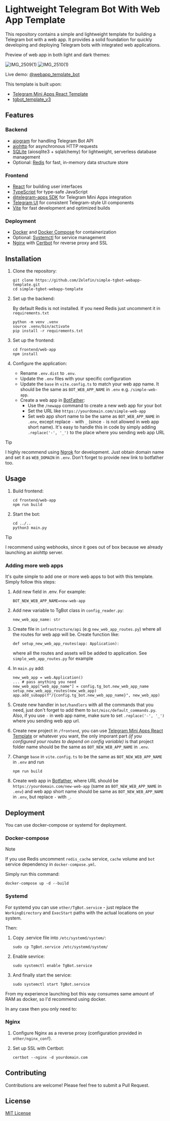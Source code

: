 # Lightweight Telegram Bot With Web App Template

This repository contains a simple and lightweight template for building a Telegram bot with a web app. It provides a solid foundation for quickly developing and deploying Telegram bots with integrated web applications.

Preview of web app in both light and dark themes:

![IMG_2509(1)](https://github.com/user-attachments/assets/ed617564-fbee-4cc4-9fcc-9a5fdd89b069)
![IMG_2510(1)](https://github.com/user-attachments/assets/581482f3-f31e-4f03-867e-7eccd7055583)

Live demo: [@webapp_template_bot](https://t.me/webapp_template_bot)

This template is built upon:

- [Telegram Mini Apps React Template](https://github.com/Telegram-Mini-Apps/reactjs-template)
- [tgbot_template_v3](https://github.com/Latand/tgbot_template_v3)

## Features

### Backend

- [aiogram](https://github.com/aiogram/aiogram) for handling Telegram Bot API
- [aiohttp](https://docs.aiohttp.org/) for asynchronous HTTP requests
- [SQLite](https://www.sqlite.org/) (aiosqlite3 + sqlalchemy) for lightweight, serverless database management
- Optional: [Redis](https://redis.io/) for fast, in-memory data structure store

### Frontend

- [React](https://react.dev/) for building user interfaces
- [TypeScript](https://www.typescriptlang.org/) for type-safe JavaScript
- [@telegram-apps SDK](https://docs.telegram-mini-apps.com/packages/telegram-apps-sdk) for Telegram Mini Apps integration
- [Telegram UI](https://github.com/Telegram-Mini-Apps/TelegramUI) for consistent Telegram-style UI components
- [Vite](https://vitejs.dev/) for fast development and optimized builds

### Deployment

- [Docker](https://www.docker.com/) and [Docker Compose](https://docs.docker.com/compose/) for containerization
- Optional: [Systemctl](https://www.digitalocean.com/community/tutorials/how-to-use-systemctl-to-manage-systemd-services-and-units) for service management
- [Nginx](https://nginx.org/en/) with [Certbot](https://certbot.eff.org/) for reverse proxy and SSL

## Installation

1. Clone the repository:

   ```
   git clone https://github.com/Zelefin/simple-tgbot-webapp-template.git
   cd simple-tgbot-webapp-template
   ```

2. Set up the backend:

   By default Redis is not installed. If you need Redis just uncomment it in `requirements.txt`

   ```
   python -m venv .venv
   source .venv/bin/activate
   pip install -r requirements.txt
   ```

3. Set up the frontend:

   ```
   cd frontend/web-app
   npm install
   ```

4. Configure the application:
   - Rename `.env.dist` to `.env`.
   - Update the `.env` files with your specific configuration
   - Update the `base` in `vite.config.ts` to match your web app name. It should be the same as `BOT_WEB_APP_NAME` in `.env` e.g. `/simple-web-app`.
   - Create a web app in [BotFather](https://t.me/botfather):
     - Use the `/newapp` command to create a new web app for your bot
     - Set the URL like `https://yourdomain.com/simple-web-app`
     - Set web app short name to be the same as `BOT_WEB_APP_NAME` in `.env`, except replace `-` with `_` (since `-` is not allowed in web app short name). It's easy to handle this in code by simply adding `.replace('-', '_')` to the place where you sending web app URL

> [!TIP]
> I highly recommend using [Ngrok](https://ngrok.com/) for development. Just obtain domain name and set it as `WEB_DOMAIN` in `.env`. Don't forget to provide new link to botfather too.

## Usage

1. Build frontend:

   ```
   cd frontend/web-app
   npm run build
   ```

2. Start the bot:

   ```
   cd ../..
   python3 main.py
   ```

> [!TIP]
> I recommend using webhooks, since it goes out of box because we already launching an aiohttp server.

### Adding more web apps

It's quite simple to add one or more web apps to bot with this template. Simply follow this steps:

1. Add new field in .env. For example:

   ```
   BOT_NEW_WEB_APP_NAME=new-web-app
   ```

2. Add new variable to TgBot class in `config_reader.py`:

   ```
   new_web_app_name: str
   ```

3. Create file in `infrastructure/api` (e.g `new_web_app_routes.py`) where all the routes for web app will be. Create function like:

   ```
   def setup_new_web_app_routes(app: Application):
   ```

   where all the routes and assets will be added to application. See `simple_web_app_routes.py` for example

4. In `main.py` add:

   ```
   new_web_app = web.Application()
   ... # pass anything you need
   new_web_app["web_app_name"] = config.tg_bot.new_web_app_name
   setup_new_web_app_routes(new_web_app)
   app.add_subapp(f"/{config.tg_bot.new_web_app_name}", new_web_app)
   ```

5. Create new handler in `bot/handlers` with all the commands that you need, just don't forget to add them to `bot/misc/default_commands.py`. Also, if you use `-` in web app name, make sure to set `.replace('-', '_')` where you sending web app url.

6. Create new project in `/frontend`, you can use [Telegram Mini Apps React Template](https://github.com/Telegram-Mini-Apps/reactjs-template) or whatever you want, the only imporant part _(if you configured your routes to depend on config variable)_ is that project folder name should be the same as `BOT_NEW_WEB_APP_NAME` in `.env`.

7. Change `base` in `vite.config.ts` to be the same as `BOT_NEW_WEB_APP_NAME` in `.env` and run

   ```
   npm run build
   ```

8. Create web app in [Botfather](https://t.me/botfather), where URL should be `https://yourdomain.com/new-web-app` (same as `BOT_NEW_WEB_APP_NAME` in `.env`) and web app short name should be same as `BOT_NEW_WEB_APP_NAME` in `.env`, but replace `-` with `_`.

## Deployment

You can use docker-compose or systemd for deployment.

### Docker-compose

> [!NOTE]
> If you use Redis uncomment `redis_cache` service, `cache` volume and `bot` service dependency in `docker-compose.yml`.

Simply run this command:

```
docker-compose up -d --build
```

### Systemd

For systemd you can use `other/TgBot.service` - just replace the `WorkingDirectory` and `ExecStart` paths with the actual locations on your system.

Then:

1. Copy .service file into `/etc/systemd/system/`:

   ```
   sudo cp TgBot.service /etc/systemd/system/
   ```

2. Enable sevrice:

   ```
   sudo systemctl enable TgBot.service
   ```

3. And finally start the service:
   ```
   sudo systemctl start TgBot.service
   ```

From my experience launching bot this way consumes same amount of RAM as docker, so I'd recommend using docker.

In any case then you only need to:

### Nginx

1. Configure Nginx as a reverse proxy (configuration provided in `other/nginx_conf`).

2. Set up SSL with Certbot:
   ```
   certbot --nginx -d yourdomain.com
   ```

## Contributing

Contributions are welcome! Please feel free to submit a Pull Request.

## License

[MIT License](LICENSE)
